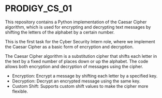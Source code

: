 # PRODIGY_CS_01
This repository contains a Python implementation of the Caesar Cipher algorithm, which is used for encrypting and decrypting text messages by shifting the letters of the alphabet by a certain number.

This is the first task for the Cyber Security Intern role, where we implement the Caesar Cipher as a basic form of encryption and decryption.

The Caesar Cipher algorithm is a substitution cipher that shifts each letter in the text by a fixed number of places down or up the alphabet. The code allows both encryption and decryption of messages using the cipher.

- Encryption: Encrypt a message by shifting each letter by a specified key.
- Decryption: Decrypt an encrypted message using the same key.
- Custom Shift: Supports custom shift values to make the cipher more flexible.
